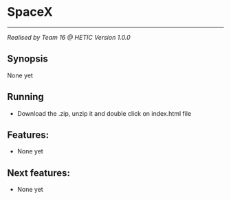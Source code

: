# SpaceX
-----------------------
*Realised by Team 16 @ HETIC*
*Version 1.0.0*

## Synopsis
None yet

## Running
 - Download the .zip, unzip it and double click on index.html file

## Features:
 - None yet

## Next features:
 - None yet
